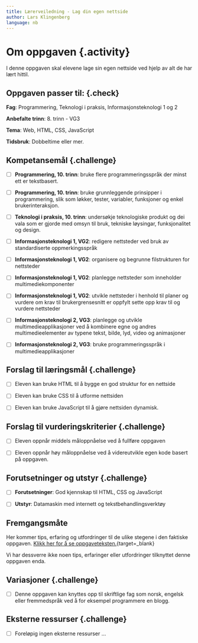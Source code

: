 ```yaml
---
title: Lærerveiledning - Lag din egen nettside
author: Lars Klingenberg
language: nb
---
```



# Om oppgaven {.activity}

I denne oppgaven skal elevene lage sin egen nettside ved hjelp av alt de har
lært hittil.

## Oppgaven passer til: {.check}

__Fag__: Programmering, Teknologi i praksis, Informasjonsteknologi 1 og 2

__Anbefalte trinn__: 8. trinn - VG3

__Tema__: Web, HTML, CSS, JavaScript

__Tidsbruk__: Dobbeltime eller mer.

## Kompetansemål {.challenge}

- [ ] __Programmering, 10. trinn__: bruke flere programmeringsspråk der minst
  ett er tekstbasert.

- [ ] __Programmering, 10. trinn__: bruke grunnleggende prinsipper i
  programmering, slik som løkker, tester, variabler, funksjoner og enkel
  brukerinteraksjon.

- [ ] __Teknologi i praksis, 10. trinn__: undersøkje teknologiske produkt og dei
  vala som er gjorde med omsyn til bruk, tekniske løysingar, funksjonalitet og
  design.

- [ ] __Informasjonsteknologi 1, VG2__: redigere nettsteder ved bruk av
  standardiserte oppmerkingsspråk

- [ ] __Informasjonsteknologi 1, VG2__: organisere og begrunne filstrukturen for
  nettsteder

- [ ] __Informasjonsteknologi 1, VG2__: planlegge nettsteder som inneholder
  multimediekomponenter

- [ ] __Informasjonsteknologi 1, VG2__: utvikle nettsteder i henhold til planer
  og vurdere om krav til brukergrensesnitt er oppfylt sette opp krav til og
  vurdere nettsteder

- [ ] __Informasjonsteknologi 2, VG3__: planlegge og utvikle
  multimedieapplikasjoner ved å kombinere egne og andres multimedieelementer av
  typene tekst, bilde, lyd, video og animasjoner

- [ ] __Informasjonsteknologi 2, VG3__: bruke programmeringsspråk i
  multimedieapplikasjoner

## Forslag til læringsmål {.challenge}

- [ ] Eleven kan bruke HTML til å bygge en god struktur for en nettside

- [ ] Eleven kan bruke CSS til å utforme nettsiden

- [ ] Eleven kan bruke JavaScript til å gjøre nettsiden dynamisk.

## Forslag til vurderingskriterier {.challenge}

- [ ] Eleven oppnår middels måloppnåelse ved å fullføre oppgaven

- [ ] Eleven oppnår høy måloppnåelse ved å videreutvikle egen kode basert på
  oppgaven.

## Forutsetninger og utstyr {.challenge}

- [ ] __Forutsetninger__: God kjennskap til HTML, CSS og JavaScript

- [ ] __Utstyr__: Datamaskin med internett og tekstbehandlingsverktøy

## Fremgangsmåte

Her kommer tips, erfaring og utfordringer til de ulike stegene i den faktiske
oppgaven. [Klikk her for å se
oppgaveteksten.](../din_egen_nettside/din_egen_nettside.html){target=_blank}

Vi har dessverre ikke noen tips, erfaringer eller utfordringer tilknyttet denne
oppgaven enda.

## Variasjoner {.challenge}

- [ ] Denne oppgaven kan knyttes opp til skriftlige fag som norsk, engelsk eller
  fremmedspråk ved å for eksempel programmere en blogg.

## Eksterne ressurser {.challenge}

- [ ] Foreløpig ingen eksterne ressurser ...
